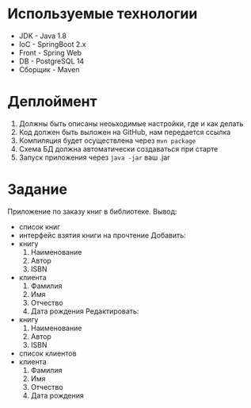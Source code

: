 # Используемые технологии

* JDK - Java 1.8
* IoC - SpringBoot 2.x
* Front - Spring Web
* DB - PostgreSQL 14
* Сборщик - Maven


# Деплоймент

1. Должны быть описаны неоьходимые настройки, где и как делать
2. Код должен быть выложен на GitHub, нам передается ссылка
3. Компиляция будет осуществлена через `mvn package`
4. Схема БД должна автоматически создаваться при старте
5. Запуск приложения через `java -jar` ваш .jar

# Задание

Приложение по заказу книг в библиотеке.
Вывод: 
* список книг
* интерфейс взятия книги на прочтение 
Добавить: 
* книгу
  1. Наименование
  2. Автор
  3. ISBN
* клиента
  1. Фамилия
  2. Имя
  3. Отчество
  4. Дата рождения
Редактировать:
* книгу
  1. Наименование
  2. Автор
  3. ISBN
* список клиентов
* клиента
  1. Фамилия
  2. Имя
  3. Отчество
  4. Дата рождения



